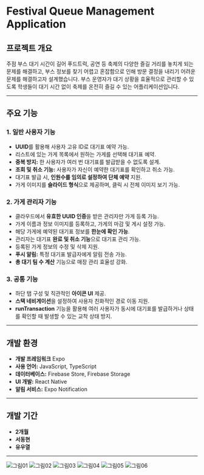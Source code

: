 # Festival Queue Management Application

## 프로젝트 개요

주점 부스 대기 시간이 길어 푸드트럭, 공연 등 축제의 다양한 즐길 거리를 놓치게 되는 문제를 해결하고, 부스 정보를 찾기 어렵고 혼잡함으로 인해 방문 결정을 내리기 어려운 문제를 해결하고자 설계했습니다.
부스 운영자가 대기 상황을 효율적으로 관리할 수 있도록 학생들이 대기 시간 없이 축제를 온전히 즐길 수 있는 어플리케이션입니다.

---

## 주요 기능

### 1. 일반 사용자 기능
- **UUID**를 활용해 사용자 고유 ID로 대기표 예약 가능.
- 리스트에 있는 가게 목록에서 원하는 가게를 선택해 대기표 예약.
- **중복 방지:** 한 사용자가 여러 번 대기표를 발급받을 수 없도록 설계.
- **조회 및 취소 기능:** 사용자가 자신이 예약한 대기표를 확인하고 취소 가능.
- 대기표 발급 시, **인원수를 임의로 설정하여 단체 예약** 지원.
- 가게 이미지를 **슬라이드 형식**으로 제공하며, 클릭 시 전체 이미지 보기 가능.

### 2. 가게 관리자 기능
- 클라우드에서 **유효한 UUID 인증**을 받은 관리자만 가게 등록 가능.
- 가게 이름과 정보 이미지를 등록하고, 가게의 마감 및 게시 설정 가능.
- 해당 가게에 예약된 대기표 정보를 **한눈에 확인 가능**.
- 관리자는 대기표 **완료 및 취소 기능**으로 대기표 관리 가능.
- 등록된 가게 정보의 수정 및 삭제 지원.
- **푸시 알림:** 특정 대기표 발급자에게 알림 전송 가능.
- **총 대기 팀 수 계산** 기능으로 매장 관리 효율성 강화.

### 3. 공통 기능
- 하단 탭 구성 및 직관적인 **아이콘 UI** 제공.
- **스택 네비게이션**을 설정하여 사용자 친화적인 경로 이동 지원.
- **runTransaction** 기능을 활용해 여러 사용자가 동시에 대기표를 발급하거나 상태를 확인할 때 발생할 수 있는 교착 상태 방지.

---

## 개발 환경
- **개발 프레임워크** Expo
- **사용 언어:** JavaScript, TypeScript
- **데이터베이스:** Firebase Store, Firebase Storage
- **UI 개발:** React Native
- **알림 서비스:** Expo Notification

---

## 개발 기간
- **2개월**
- **서동현** 
- **유우열**

---

![그림01](https://github.com/user-attachments/assets/aad1107d-b375-4655-8c91-54bbcb4f0c1e)
![그림02](https://github.com/user-attachments/assets/189ef4fc-8366-4cdc-8574-b6384195b70b)
![그림03](https://github.com/user-attachments/assets/ced99d9c-6a9f-4dd8-ae11-355534c54853)
![그림04](https://github.com/user-attachments/assets/72b595cb-6877-4ad6-8c5c-5bd8b13f31d4)
![그림05](https://github.com/user-attachments/assets/33a16854-817f-474c-a00d-49920d71a81b)
![그림06](https://github.com/user-attachments/assets/d9af8e3d-0bee-4944-808c-cdfee5ec609a)
